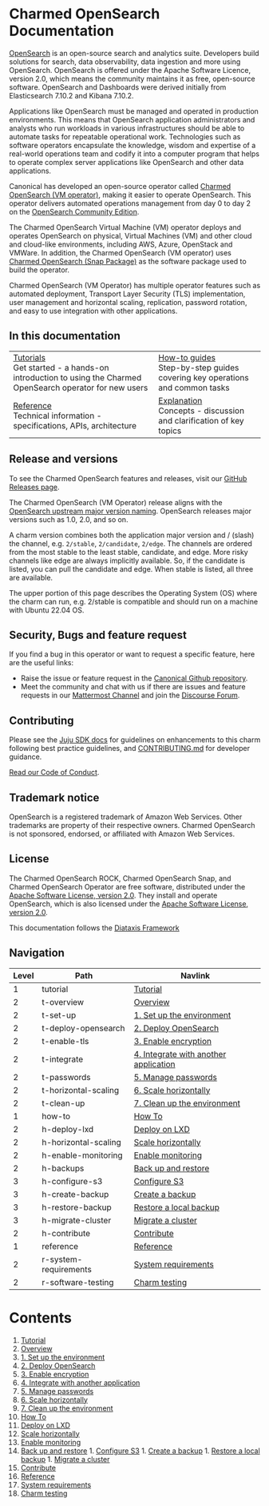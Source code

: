 # Charmed OpenSearch Documentation
[OpenSearch](http://opensearch.org/) is an open-source search and analytics suite. Developers build solutions for search, data observability, 
data ingestion and more using OpenSearch. OpenSearch is offered under the Apache Software Licence, version 2.0, which means the community 
maintains it as free, open-source software. OpenSearch and Dashboards were derived initially from Elasticsearch 7.10.2 and Kibana 7.10.2.

Applications like OpenSearch must be managed and operated in production environments. This means that OpenSearch application administrators and analysts who run workloads in various infrastructures should be able to automate tasks for repeatable operational work. Technologies such 
as software operators encapsulate the knowledge, wisdom and expertise of a real-world operations team and codify it into a computer program that helps to operate complex server applications like OpenSearch and other data applications.

Canonical has developed an open-source operator called [Charmed OpenSearch (VM operator)](https://charmhub.io/opensearch), making it easier to operate OpenSearch. This operator delivers automated operations management from day 0 to day 2 on the [OpenSearch Community Edition](https://github.com/opensearch-project/OpenSearch/).

The Charmed OpenSearch Virtual Machine (VM) operator deploys and operates OpenSearch on physical, Virtual Machines (VM) and other cloud and cloud-like environments, including AWS, Azure, OpenStack and VMWare. In addition, the Charmed OpenSearch (VM operator) uses [Charmed OpenSearch (Snap Package)](https://snapcraft.io/opensearch) as the software package used to build the operator.

Charmed OpenSearch (VM Operator) has multiple operator features such as automated deployment, Transport Layer Security (TLS) implementation, user management and horizontal scaling, replication, password rotation, and easy to use integration with other applications.

## In this documentation
| | |
|--|--|
|  [Tutorials](/t/9722)</br>  Get started - a hands-on introduction to using the Charmed OpenSearch operator for new users </br> |  [How-to guides](/t/10994) </br> Step-by-step guides covering key operations and common tasks |
| [Reference](/t/14109) </br> Technical information - specifications, APIs, architecture | [Explanation]() </br> Concepts - discussion and clarification of key topics  |

## Release and versions

To see the Charmed OpenSearch features and releases, visit our [GitHub Releases page](https://github.com/canonical/opensearch-operator/releases).

The Charmed OpenSearch (VM Operator) release aligns with the [OpenSearch upstream major version naming](https://opensearch.org/docs/latest/version-history/). OpenSearch releases major versions such as 1.0, 2.0, and so on.


A charm version combines both the application major version and / (slash) the channel, e.g. `2/stable`, `2/candidate`, `2/edge`. 
The channels are ordered from the most stable to the least stable, candidate, and edge. More risky channels like edge are always implicitly available. 
So, if the candidate is listed, you can pull the candidate and edge. When stable is listed, all three are available.

The upper portion of this page describes the Operating System (OS) where the charm can run, e.g. 2/stable is compatible and should run on a machine with Ubuntu 22.04 OS.


## Security, Bugs and feature request
If you find a bug in this operator or want to request a specific feature, here are the useful links:
- Raise the issue or feature request in the [Canonical Github repository](https://github.com/canonical/opensearch-operator/issues).
- Meet the community and chat with us if there are issues and feature requests in our [Mattermost Channel](https://chat.charmhub.io/charmhub/channels/data-platform)
and join the [Discourse Forum](https://discourse.charmhub.io/tag/opensearch).


## Contributing
Please see the [Juju SDK docs](https://juju.is/docs/sdk) for guidelines on enhancements to this charm following best practice guidelines, 
and [CONTRIBUTING.md](https://github.com/canonical/mongodb-operator/blob/main/CONTRIBUTING.md) for developer guidance.

[Read our Code of Conduct](https://ubuntu.com/community/code-of-conduct).


## Trademark notice
OpenSearch is a registered trademark of Amazon Web Services. Other trademarks are property of their respective owners. Charmed OpenSearch is not sponsored, 
endorsed, or affiliated with Amazon Web Services.


## License
The Charmed OpenSearch ROCK, Charmed OpenSearch Snap, and Charmed OpenSearch Operator are free software, distributed under the 
[Apache Software License, version 2.0](https://github.com/canonical/charmed-opensearch-rock/blob/main/licenses/LICENSE-rock). They install and operate OpenSearch, 
which is also licensed under the [Apache Software License, version 2.0](https://github.com/canonical/charmed-opensearch-rock/blob/main/licenses/LICENSE-opensearch).

This documentation follows the [Diataxis Framework](https://canonical.com/blog/diataxis-a-new-foundation-for-canonical-documentation)

## Navigation


| Level | Path                       | Navlink                                      |
|----------|-------------------------|----------------------------------------------|
| 1     | tutorial                   | [Tutorial]()                                 |
| 2     | t-overview                 | [Overview](/t/9722)                   |
| 2     | t-set-up        | [1. Set up the environment](/t/9724)         |
| 2     | t-deploy-opensearch        | [2. Deploy OpenSearch](/t/9716)              |
| 2     | t-enable-tls               | [3. Enable encryption](/t/9718)              |
| 2     | t-integrate | [4. Integrate with another application](/t/9714)          |
| 2     | t-passwords          | [5. Manage passwords](/t/9728)                    |
| 2     | t-horizontal-scaling       | [6. Scale horizontally](/t/9720)  |
| 2     | t-clean-up                 | [7. Clean up the environment](/t/9726)       |
| 1     | how-to                     | [How To]()                                   |
| 2     | h-deploy-lxd     | [Deploy on LXD](/t/14575)    |
| 2     | h-horizontal-scaling  | [Scale horizontally](/t/10994)          |
| 2     | h-enable-monitoring | [Enable monitoring](/t/14560) |
| 2     | h-backups                   | [Back up and restore]()                           |
| 3     | h-configure-s3             | [Configure S3](/t/14097)                     |
| 3     | h-create-backup            | [Create a backup](/t/14098)                  |
| 3     | h-restore-backup     | [Restore a local backup](/t/14099)           |
| 3     | h-migrate-cluster          | [Migrate a cluster](/t/14100)                |
| 2     | h-contribute | [Contribute](/t/14557) |
| 1     | reference                  | [Reference]()                                |
| 2     | r-system-requirements | [System requirements](/t/14565) |
| 2     | r-software-testing                  | [Charm testing](/t/14109)                                |

# Contents

1. [Tutorial](tutorial)
  1. [Overview](tutorial/t-overview.md)
  1. [1. Set up the environment](tutorial/t-set-up.md)
  1. [2. Deploy OpenSearch](tutorial/t-deploy-opensearch.md)
  1. [3. Enable encryption](tutorial/t-enable-tls.md)
  1. [4. Integrate with another application](tutorial/t-integrate.md)
  1. [5. Manage passwords](tutorial/t-passwords.md)
  1. [6. Scale horizontally](tutorial/t-horizontal-scaling.md)
  1. [7. Clean up the environment](tutorial/t-clean-up.md)
1. [How To](how-to)
  1. [Deploy on LXD](how-to/h-deploy-lxd.md)
  1. [Scale horizontally](how-to/h-horizontal-scaling.md)
  1. [Enable monitoring](how-to/h-enable-monitoring.md)
  1. [Back up and restore](how-to/h-backups)
    1. [Configure S3](how-to/h-backups/h-configure-s3.md)
    1. [Create a backup](how-to/h-backups/h-create-backup.md)
    1. [Restore a local backup](how-to/h-backups/h-restore-backup.md)
    1. [Migrate a cluster](how-to/h-backups/h-migrate-cluster.md)
  1. [Contribute](how-to/h-contribute.md)
1. [Reference](reference)
  1. [System requirements](reference/r-system-requirements.md)
  1. [Charm testing](reference/r-software-testing.md)